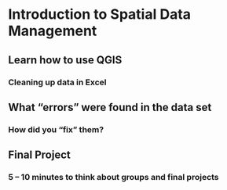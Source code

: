 # Introduction to Spatial Data Management

## Learn how to use QGIS

### Cleaning up data in Excel

## What “errors” were found in the data set

### How did you “fix” them?

## Final Project

### 5 – 10 minutes to think about groups and final projects
